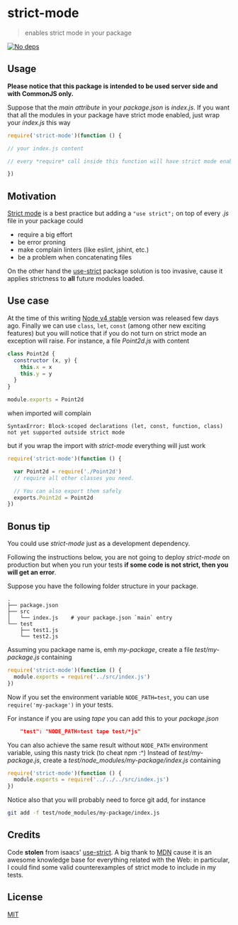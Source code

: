 # strict-mode

> enables strict mode in your package

[![No deps](https://fibo.github.io/svg/badges/dependencies-none.svg)](https://github.com/fibo/strict-mode)

## Usage

**Please notice that this package is intended to be used server side and with CommonJS only.**

Suppose that the *main attribute* in your *package.json* is *index.js*.
If you want that all the modules in your package have strict mode enabled,
just wrap your *index.js* this way

```javascript
require('strict-mode')(function () {

// your index.js content

// every *require* call inside this function will have strict mode enabled

})
```

## Motivation

[Strict mode][MDN_Strict_mode] is a best practice but adding a `"use strict";` on top of every *.js* file in your package could

* require a big effort
* be error proning
* make complain linters (like eslint, jshint, etc.)
* be a problem when concatenating files

On the other hand the [use-strict] package solution is too invasive, cause it applies strictness to **all** future modules loaded.

## Use case

At the time of this writing [Node v4 stable](https://nodejs.org/en/blog/release/v4.0.0/) version was released few days ago.
Finally we can use `class`, `let`, `const` (among other new exciting features) but you will notice that if you do not turn on strict mode an exception will raise.
For instance, a file *Point2d.js* with content

```javascript
class Point2d {
  constructor (x, y) {
    this.x = x
    this.y = y
  }
}

module.exports = Point2d
```

when imported will complain

```
SyntaxError: Block-scoped declarations (let, const, function, class) not yet supported outside strict mode
```

but if you wrap the import with *strict-mode* everything will just work

```javascript
require('strict-mode')(function () {

  var Point2d = require('./Point2d')
  // require all other classes you need.

  // You can also export them safely
  exports.Point2d = Point2d
})
```

## Bonus tip

You could use *strict-mode* just as a development dependency.

Following the instructions below, you are not going to deploy *strict-mode* on production but when you run your tests **if some code is not strict, then you will get an error**.

Suppose you have the following folder structure in your package.

    .
    ├── package.json
    ├── src
    │   └── index.js    # your package.json `main` entry
    └── test
        ├── test1.js
        └── test2.js

Assuming you package name is, emh *my-package*, create a file *test/my-package.js* containing

```javascript
require('strict-mode')(function () {
  module.exports = require('../src/index.js')
})
```

Now if you set the environment variable `NODE_PATH=test`, you can use `require('my-package')` in your tests.

For instance if you are using *tape* you can add this to your *package.json*

```json
    "test": "NODE_PATH=test tape test/*js"
```

You can also achieve the same result without `NODE_PATH` environment variable, using this nasty trick (to cheat npm :^)
Instead of *test/my-package.js*, create a *test/node_modules/my-package/index.js* containing

```javascript
require('strict-mode')(function () {
  module.exports = require('../../../src/index.js')
})
```

Notice also that you will probably need to force git add, for instance

```bash
git add -f test/node_modules/my-package/index.js
```

## Credits

Code **stolen** from isaacs' [use-strict].
A big thank to [MDN](https://developer.mozilla.org) cause it is an awesome knowledge base for everything related with the Web: in particular, I could find some valid counterexamples of strict mode to include in my tests.

## License

[MIT](https://github.com/fibo/strict-mode/blob/master/LICENSE)

[browserify]: http://browserify.org/ "browserify"
[MDN_Strict_mode]: https://developer.mozilla.org/en-US/docs/Web/JavaScript/Reference/Functions_and_function_scope/Strict_mode
[no op]: https://github.com/fibo/strict-mode/blob/master/browser.js "browser.js"
[test/node_modules/strict-mode/index.js]: https://github.com/fibo/strict-mode/blob/master/test/node_modules/strict-mode/index.js
[use-strict]: https://npmjs.org/package/use-strict "use-strict"
